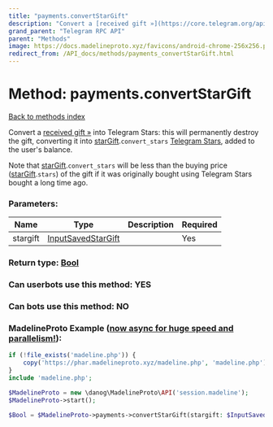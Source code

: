 ```yaml
---
title: "payments.convertStarGift"
description: "Convert a [received gift »](https://core.telegram.org/api/gifts) into Telegram Stars: this will permanently destroy the gift, converting it into [starGift](../constructors/starGift.html).`convert_stars` [Telegram Stars](https://core.telegram.org/api/stars), added to the user's balance."
grand_parent: "Telegram RPC API"
parent: "Methods"
image: https://docs.madelineproto.xyz/favicons/android-chrome-256x256.png
redirect_from: /API_docs/methods/payments_convertStarGift.html
---
```

# Method: payments.convertStarGift
[Back to methods index](index.html)



Convert a [received gift »](https://core.telegram.org/api/gifts) into Telegram Stars: this will permanently destroy the gift, converting it into [starGift](../constructors/starGift.html).`convert_stars` [Telegram Stars](https://core.telegram.org/api/stars), added to the user's balance.

Note that [starGift](../constructors/starGift.html).`convert_stars` will be less than the buying price ([starGift](../constructors/starGift.html).`stars`) of the gift if it was originally bought using Telegram Stars bought a long time ago.

### Parameters:

| Name     |    Type       | Description | Required |
|----------|---------------|-------------|----------|
|stargift|[InputSavedStarGift](/API_docs/types/InputSavedStarGift.html) |  | Yes|


### Return type: [Bool](/API_docs/types/Bool.html)

### Can userbots use this method: **YES**

### Can bots use this method: **NO**


### MadelineProto Example ([now async for huge speed and parallelism!](https://docs.madelineproto.xyz/docs/ASYNC.html)):


```php
if (!file_exists('madeline.php')) {
    copy('https://phar.madelineproto.xyz/madeline.php', 'madeline.php');
}
include 'madeline.php';

$MadelineProto = new \danog\MadelineProto\API('session.madeline');
$MadelineProto->start();

$Bool = $MadelineProto->payments->convertStarGift(stargift: $InputSavedStarGift, );
```


